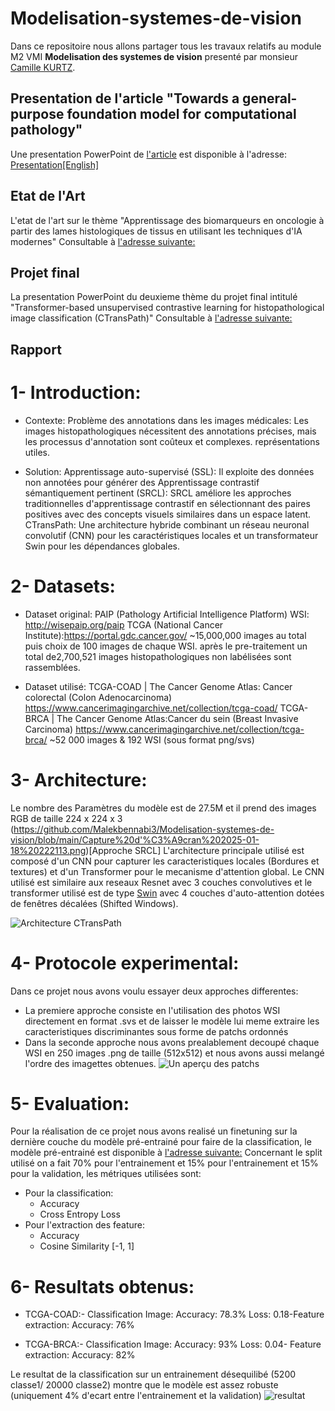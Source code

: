 # Modelisation-systemes-de-vision

Dans ce repositoire nous allons partager tous les travaux relatifs au module M2 VMI **Modelisation des systemes de vision** presenté par monsieur <ins>Camille KURTZ</ins>.

## Presentation de l'article "Towards a general-purpose foundation model for computational pathology" 

Une presentation PowerPoint de [l'article](https://www.nature.com/articles/s41591-024-02857-3) est disponible à l'adresse: [Presentation[English]](https://github.com/Malekbennabi3/Modelisation-systemes-de-vision/blob/main/Pr%C3%A9sentation%20Article.pdf) 


## Etat de l'Art
L'etat de l'art sur le thème "Apprentissage des biomarqueurs en oncologie à partir des lames histologiques de tissus en utilisant les techniques d'IA modernes" Consultable à [l'adresse suivante: ](https://github.com/Malekbennabi3/Modelisation-systemes-de-vision/blob/main/Etat_de_lart_BENNABI_ZHAO.pdf)

## Projet final
La presentation PowerPoint du deuxieme thème du projet final intitulé "Transformer-based unsupervised contrastive learning for histopathological image classification (CTransPath)" Consultable à [l'adresse suivante: ](https://github.com/Malekbennabi3/Modelisation-systemes-de-vision/blob/main/Modelisation%20systemes%20de%20vision.pdf)

## Rapport

# 1- Introduction:
- Contexte:
 Problème des annotations dans les images médicales: Les images histopathologiques
 nécessitent des annotations précises, mais les processus d'annotation sont coûteux et complexes.
 représentations utiles. 
 
 - Solution:
 Apprentissage auto-supervisé (SSL): Il exploite des données non annotées pour générer des
 Apprentissage contrastif sémantiquement pertinent (SRCL):  SRCL améliore les approches
 traditionnelles d'apprentissage contrastif en sélectionnant des paires positives avec des
 concepts visuels similaires dans un espace latent.
 CTransPath: Une architecture hybride combinant un réseau neuronal convolutif (CNN) pour
 les caractéristiques locales et un transformateur Swin pour les dépendances globales. 

# 2- Datasets:
- Dataset original:
 PAIP (Pathology Artificial Intelligence Platform) WSI:  http://wisepaip.org/paip
 TCGA (National Cancer Institute):https://portal.gdc.cancer.gov/
 ~15,000,000 images au total puis choix de 100 images de chaque WSI.
 après le pre-traitement un total de2,700,521 images histopathologiques non labélisées sont rassemblées.

- Dataset utilisé:
  TCGA-COAD | The Cancer Genome Atlas: Cancer colorectal (Colon Adenocarcinoma)
 https://www.cancerimagingarchive.net/collection/tcga-coad/
 TCGA-BRCA | The Cancer Genome Atlas:Cancer du sein (Breast Invasive Carcinoma)
https://www.cancerimagingarchive.net/collection/tcga-brca/
 ~52 000 images & 192 WSI (sous format png/svs)

# 3- Architecture:
Le nombre des Paramètres du modèle est de 27.5M et il prend des images RGB de taille 224 x 224 x 3
(https://github.com/Malekbennabi3/Modelisation-systemes-de-vision/blob/main/Capture%20d'%C3%A9cran%202025-01-18%20222113.png)[Approche SRCL]
L'architecture principale utilisé est composé d'un CNN pour capturer les caracteristiques locales (Bordures et textures) et d'un Transformer pour le mecanisme d'attention global.
Le CNN utilisé est similaire aux reseaux Resnet avec 3 couches convolutives et le transformer utilisé est de type [Swin](https://arxiv.org/abs/2103.14030) avec 4 couches d'auto-attention dotées de fenêtres décalées (Shifted Windows).

![Architecture CTransPath](https://github.com/Malekbennabi3/Modelisation-systemes-de-vision/blob/main/Capture%20d'%C3%A9cran%202025-01-18%20224538.png)

# 4- Protocole experimental:
Dans ce projet nous avons voulu essayer deux approches differentes:

- La premiere approche consiste en l'utilisation des photos WSI directement en format .svs et de laisser le modèle lui meme extraire les caracteristiques discriminantes sous forme de patchs ordonnés
- Dans la seconde approche nous avons prealablement decoupé chaque WSI en 250 images .png de taille (512x512) et nous avons aussi melangé l'ordre des imagettes obtenues.
![Un aperçu des patchs](https://github.com/Malekbennabi3/Modelisation-systemes-de-vision/blob/main/Capture%20d'%C3%A9cran%202025-01-19%20212201.png)

# 5- Evaluation:

Pour la réalisation de ce projet nous avons realisé un finetuning sur la dernière couche du modèle pré-entrainé pour faire de la classification, le modèle pré-entrainé est disponible à [l'adresse suivante:](https://huggingface.co/jamesdolezal/CTransPath/blob/main/ctranspath.pth)
Concernant le split utilisé on a fait 70% pour l'entrainement et 15% pour l'entrainement et 15% pour la validation, les métriques utilisées sont:
- Pour la classification:
   - Accuracy
   - Cross Entropy Loss
- Pour l'extraction des feature:
   - Accuracy
   - Cosine Similarity [-1, 1]

# 6- Resultats obtenus:
- TCGA-COAD:- Classification Image:
 Accuracy:  78.3%
 Loss: 0.18-Feature extraction:
 Accuracy: 76%

- TCGA-BRCA:- Classification Image:
 Accuracy: 93%
 Loss: 0.04- Feature extraction:
 Accuracy: 82%

Le resultat de la classification sur un entrainement désequilibé (5200 classe1/ 20000 classe2) montre que le modèle est assez robuste (uniquement 4% d'ecart entre l'entrainement et la validation)
![resultat](https://github.com/Malekbennabi3/Modelisation-systemes-de-vision/blob/main/Capture%20d'%C3%A9cran%202025-01-20%20091146.png)

 
